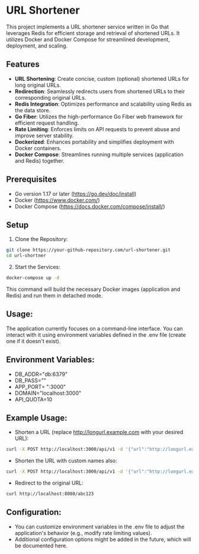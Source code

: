 # URL Shortener 

This project implements a URL shortener service written in Go that leverages Redis for efficient storage and retrieval of shortened URLs. It utilizes Docker and Docker Compose for streamlined development, deployment, and scaling.

## Features

- **URL Shortening**: Create concise, custom (optional) shortened URLs for long original URLs.
- **Redirection**: Seamlessly redirects users from shortened URLs to their corresponding original URLs.
- **Redis Integration**: Optimizes performance and scalability using Redis as the data store.
- **Go Fiber**: Utilizes the high-performance Go Fiber web framework for efficient request handling.
- **Rate Limiting**: Enforces limits on API requests to prevent abuse and improve server stability.
- **Dockerized**: Enhances portability and simplifies deployment with Docker containers.
- **Docker Compose**: Streamlines running multiple services (application and Redis) together.

## Prerequisites
- Go version 1.17 or later (https://go.dev/doc/install)
- Docker (https://www.docker.com/)
- Docker Compose (https://docs.docker.com/compose/install/)

## Setup
1. Clone the Repository:
 ```bash
git clone https://your-github-repository.com/url-shortener.git
cd url-shortner
```
2. Start the Services:
 ```bash
docker-compose up -d
```

This command will build the necessary Docker images (application and Redis) and run them in detached mode.

## Usage:
The application currently focuses on a command-line interface. You can interact with it using environment variables defined in the .env file (create one if it doesn't exist). 

## Environment Variables:
- DB_ADDR="db:6379"
- DB_PASS=""
- APP_PORT= ":3000"
- DOMAIN="localhost:3000"
- API_QUOTA=10

## Example Usage:
- Shorten a URL (replace http://longurl.example.com with your desired URL):
```bash
curl -X POST http://localhost:3000/api/v1 -d '{"url":"http://longurl.example.com"}'
```

- Shorten the URL with custom names also:
```bash
curl -X POST http://localhost:3000/api/v1 -d '{"url":"http://longurl.example.com", "short":"custom_name"}'
```

- Redirect to the original URL:
```bash
curl http://localhost:8080/abc123
```


## Configuration:
- You can customize environment variables in the .env file to adjust the application's behavior (e.g., modify rate limiting values).
- Additional configuration options might be added in the future, which will be documented here.
